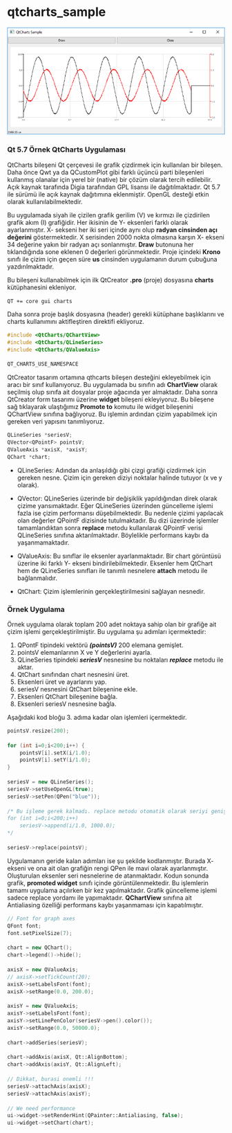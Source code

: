 # qtcharts_sample

![qtcharts_sample ekran goruntusu](qtcharts_sample.png)

### Qt 5.7 Örnek QtCharts Uygulaması

QtCharts bileşeni Qt çerçevesi ile grafik çizdirmek için kullanılan bir bileşen. Daha önce Qwt ya da QCustomPlot gibi farklı üçüncü parti bileşenleri kullanmış olanalar için yerel bir (native) bir çözüm olarak tercih edilebilir. Açık kaynak tarafında Digia tarafından GPL lisansı ile dağıtılmaktadır. Qt 5.7 ile sürümü ile açık kaynak dağıtımına eklenmiştir. OpenGL desteği etkin olarak kullanılabilmektedir.

Bu uygulamada siyah ile çizilen grafik gerilim (V) ve kırmızı ile çizdirilen grafik akım (I) grafiğidir. Her ikisinin de Y- eksenleri farklı olarak ayarlanmıştır. X- sekseni her iki seri içinde aynı olup **radyan cinsinden açı değerini** göstermektedir. X serisinden 2000 nokta olmasına karşın X- ekseni 34 değerine yakın bir radyan açı sonlanmıştır. **Draw** butonuna her tıklandığında sone eklenen 0 değerleri görünmektedir. Proje içindeki **Krono** sınıfı ile çizim için geçen süre **us** cinsinden uygulamanın durum çubuğuna yazdırılmaktadır.

Bu bileşeni kullanabilmek için ilk QtCreator **.pro** (proje) dosyasına **charts** kütüphanesini ekleniyor. 

`
QT += core gui charts
`

Daha sonra proje başlık dosyasına (header) gerekli kütüphane başlıklarını ve charts kullanımını aktifleştiren direktifi ekliyoruz.

```C++
#include <QtCharts/QChartView>
#include <QtCharts/QLineSeries>
#include <QtCharts/QValueAxis>

QT_CHARTS_USE_NAMESPACE
```

QtCreator tasarım ortamına qthcarts bileşen desteğini ekleyebilmek için aracı bir sınıf kullanıyoruz. Bu uygulamada bu sınıfın adı **ChartView** olarak seçilmiş olup sınıfa ait dosyalar proje ağacında yer almaktadır. Daha sonra QtCreator form tasarımı üzerine **widget** bileşeni ekleyiyoruz. Bu bileşene sağ tıklayarak ulaştığımız **Promote to** komutu ile widget bileşenini QChartView sınıfına bağlıyoruz. Bu işlemin ardından çizim yapabilmek için gereken veri yapısını tanımlıyoruz.

```C++
QLineSeries *seriesV;
QVector<QPointF> pointsV;
QValueAxis *axisX, *axisY;
QChart *chart;
```

* QLineSeries: Adından da anlaşıldığı gibi çizgi grafiği çizdirmek için gereken nesne. Çizim için gereken diziyi noktalar halinde tutuyor (x ve y olarak).

* QVector<QPointF>: QLineSeries üzerinde bir değişiklik yapıldığından direk olarak çizime yansımaktadır. Eğer QLineSeries üzerinden güncelleme işlemi fazla ise çizim performansı düşebilmektedir. Bu nedenle çizimi yapılacak olan değerler QPointF dizisinde tutulmaktadır. Bu dizi üzerinde işlemler tamamlandıktan sonra **replace** metodu kullanılarak QPointF verisi QLineSeries sınıfına aktarılmaktadır. Böylelikle performans kaybı da yaşanmamaktadır.

* QValueAxis: Bu sınıflar ile eksenler ayarlanmaktadır. Bir chart görüntüsü üzerine iki farklı Y- ekseni bindirilebilmektedir. Eksenler hem QtChart hem de QLineSeries sınıfları ile tanımlı nesnelere **attach** metodu ile bağlanmalıdır.

* QtChart: Çizim işlemlerinin gerçekleştirilmesini sağlayan nesnedir.

### Örnek Uygulama
Örnek uygulama olarak toplam 200 adet noktaya sahip olan bir grafiğe ait çizim işlemi gerçekleştirilmiştir. Bu uygulama şu adımları içermektedir:

1. QPontF tipindeki vektörü ***(pointsV)*** 200 elemana gemişlet.
2. pointsV elemanlarının X ve Y değerlerini ayarla.
3. QLineSeries tipindeki ***seriesV*** nesnesine bu noktaları ***replace*** metodu ile aktar.
4. QtChart sınıfından chart nesnesini üret.
5. Eksenleri üret ve ayarlarını yap.
6. seriesV nesnesini QtChart bileşenine ekle.
7. Eksenleri QtChart bileşenine bağla.
8. Eksenleri seriesV nesnesine bağla.

Aşağıdaki kod bloğu 3. adıma kadar olan işlemleri içermektedir.

```C++
pointsV.resize(200);

for (int i=0;i<200;i++) {
    pointsV[i].setX(i/1.0);
    pointsV[i].setY(i/1.0);
}

seriesV = new QLineSeries();
seriesV->setUseOpenGL(true);
seriesV->setPen(QPen("blue"));

/* Bu işleme gerek kalmadı. replace metodu otomatik olarak seriyi genişletiyor.
for (int i=0;i<200;i++)
    seriesV->append(i/1.0, 1000.0);
*/

seriesV->replace(pointsV);
```

Uygulamanın geride kalan adımları ise şu şekilde kodlanmıştır. Burada X- ekseni ve ona ait olan grafiğin rengi QPen ile mavi olarak ayarlanmıştır. Oluşturulan eksenler seri nesnelerine de atanmaktadır. Kodun sonunda grafik, **promoted widget** sınıfı içinde görüntülenmektedir. Bu işlemlerin tamamı uygulama açılırken bir kez yapılmaktadır. Grafik güncelleme işlemi sadece replace yordamı ile yapımaktadır. **QChartView** sınıfına ait Antialiasing özelliği performans kaybı yaşanmaması için kapatılmıştır.

```C++
// Font for graph axes
QFont font;
font.setPixelSize(7);

chart = new QChart();
chart->legend()->hide();

axisX = new QValueAxis;
// axisX->setTickCount(20);
axisX->setLabelsFont(font);
axisX->setRange(0.0, 200.0);

axisY = new QValueAxis;
axisY->setLabelsFont(font);
axisY->setLinePenColor(seriesV->pen().color());
axisY->setRange(0.0, 50000.0);

chart->addSeries(seriesV);

chart->addAxis(axisX, Qt::AlignBottom);
chart->addAxis(axisY, Qt::AlignLeft);

// Dikkat, burasi onemli !!!
seriesV->attachAxis(axisX);
seriesV->attachAxis(axisY);

// We need performance
ui->widget->setRenderHint(QPainter::Antialiasing, false);
ui->widget->setChart(chart);
```
